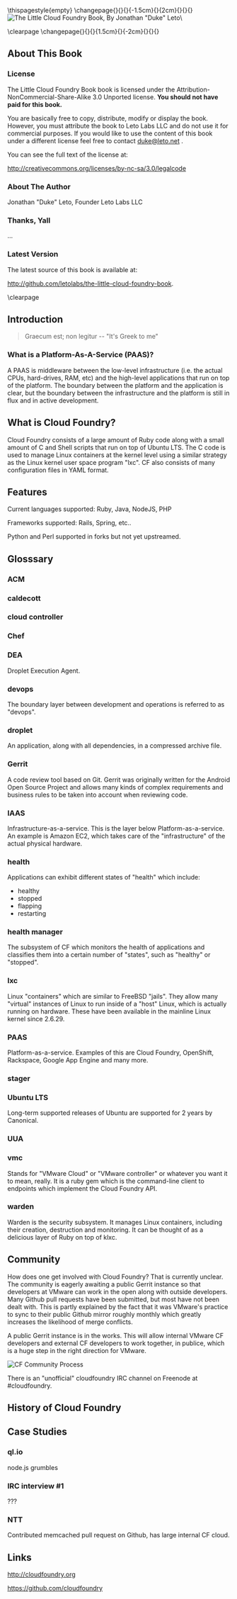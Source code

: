 \thispagestyle{empty}
\changepage{}{}{}{-1.5cm}{}{2cm}{}{}{}
![The Little Cloud Foundry Book, By Jonathan "Duke" Leto](title.png)\

\clearpage
\changepage{}{}{}{1.5cm}{}{-2cm}{}{}{}

## About This Book

### License

The Little Cloud Foundry Book book is licensed under the
Attribution-NonCommercial-Share-Alike 3.0 Unported license. **You should not
have paid for this book.**

You are basically free to copy, distribute, modify or display the book.
However, you must attribute the book to Leto Labs LLC and do not use it for
commercial purposes. If you would like to use the content of this book
under a different license feel free to contact duke@leto.net .

You can see the full text of the license at:

<http://creativecommons.org/licenses/by-nc-sa/3.0/legalcode>

### About The Author

Jonathan "Duke" Leto, Founder
Leto Labs LLC

### Thanks, Yall

...

### Latest Version

The latest source of this book is available at:

<http://github.com/letolabs/the-little-cloud-foundry-book>.

\clearpage

## Introduction

 > Graecum est; non legitur -- "It's Greek to me"

### What is a Platform-As-A-Service (PAAS)?

A PAAS is middleware between the low-level infrastructure (i.e. the actual
CPUs, hard-drives, RAM, etc) and the high-level applications that run on top
of the platform. The boundary between the platform and the application is
clear, but the boundary between the infrastructure and the platform is
still in flux and in active development.

## What is Cloud Foundry?

Cloud Foundry consists of a large amount of Ruby code along with a small amount
of C and Shell scripts that run on top of Ubuntu LTS. The C code is used to 
manage Linux containers at the kernel level using a similar strategy as the
Linux kernel user space program "lxc". CF also consists of many configuration
files in YAML format.

## Features

Current languages supported: Ruby, Java, NodeJS, PHP

Frameworks supported: Rails, Spring, etc..

Python and Perl supported in forks but not yet upstreamed.

## Glosssary

### ACM

### caldecott

### cloud controller

### Chef

### DEA

Droplet Execution Agent.

### devops

The boundary layer between development and operations is referred to as "devops".

### droplet

An application, along with all dependencies, in a compressed archive file.

### Gerrit

A code review tool based on Git. Gerrit was originally written for the Android
Open Source Project and allows many kinds of complex requirements and business
rules to be taken into account when reviewing code.

### IAAS

Infrastructure-as-a-service. This is the layer below Platform-as-a-service. An example
is Amazon EC2, which takes care of the "infrastructure" of the actual physical
hardware.

### health

Applications can exhibit different states of "health" which include:

- healthy
- stopped
- flapping
- restarting

### health manager

The subsystem of CF which monitors the health of applications and classifies
them into a certain number of "states", such as "healthy" or "stopped".

### lxc

Linux "containers" which are similar to FreeBSD "jails". They allow many
"virtual" instances of Linux to run inside of a "host" Linux, which is
actually running on hardware. These have been available in the mainline
Linux kernel since 2.6.29.

### PAAS

Platform-as-a-service. Examples of this are Cloud Foundry, OpenShift, Rackspace,
Google App Engine and many more.

### stager

### Ubuntu LTS

Long-term supported releases of Ubuntu are supported for 2 years by Canonical.

### UUA


### vmc

Stands for "VMware Cloud" or "VMware controller" or whatever you want it to mean,
really. It is a ruby gem which is the command-line client to endpoints which
implement the Cloud Foundry API.

### warden

Warden is the security subsystem. It manages Linux containers, including their
creation, destruction and monitoring. It can be thought of as a delicious layer
of Ruby on top of klxc.

## Community

How does one get involved with Cloud Foundry? That is currently unclear. The
community is eagerly awaiting a public Gerrit instance so that developers at
VMware can work in the open along with outside developers. Many Github pull
requests have been submitted, but most have not been dealt with. This is partly
explained by the fact that it was VMware's practice to sync to their public
Github mirror roughly monthly which greatly increases the likelihood of merge
conflicts.

A public Gerrit instance is in the works. This will allow internal VMware CF
developers and external CF developers to work together, in publice, which is a
huge step in the right direction for VMware.

![CF Community Process](title.png)

There is an "unofficial" cloudfoundry IRC channel on Freenode at #cloudfoundry.

## History of Cloud Foundry

## Case Studies

### ql.io

node.js grumbles

### IRC interview #1

???

### NTT

Contributed memcached pull request on Github, has large internal CF cloud.

## Links

http://cloudfoundry.org

https://github.com/cloudfoundry
